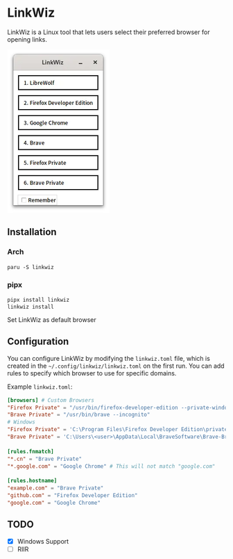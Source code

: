 # LinkWiz

LinkWiz is a Linux tool that lets users select their preferred browser for opening links.

![Screenshot](https://raw.githubusercontent.com/icealtria/linkwiz/assets/Screenshot.webp)

## Installation
### Arch
```
paru -S linkwiz
```
### pipx
```
pipx install linkwiz
linkwiz install
```

Set LinkWiz as default browser
## Configuration

You can configure LinkWiz by modifying the `linkwiz.toml` file, which is created in the `~/.config/linkwiz/linkwiz.toml` on the first run. You can add rules to specify which browser to use for specific domains.

Example `linkwiz.toml`:
```toml
[browsers] # Custom Browsers
"Firefox Private" = "/usr/bin/firefox-developer-edition --private-window"
"Brave Private" = "/usr/bin/brave --incognito"
# Windows
"Firefox Private" = 'C:\Program Files\Firefox Developer Edition\private_browsing.exe'
"Brave Private" = 'C:\Users\<user>\AppData\Local\BraveSoftware\Brave-Browser\Application\brave.exe --incognito'

[rules.fnmatch]
"*.cn" = "Brave Private"
"*.google.com" = "Google Chrome" # This will not match "google.com"

[rules.hostname]
"example.com" = "Brave Private"
"github.com" = "Firefox Developer Edition"
"google.com" = "Google Chrome"
```
## TODO
- [x] Windows Support
- [ ] RIIR